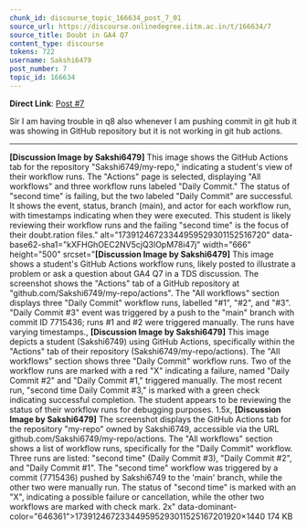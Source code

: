 ```yaml
---
chunk_id: discourse_topic_166634_post_7_01
source_url: https://discourse.onlinedegree.iitm.ac.in/t/166634/7
source_title: Doubt in GA4 Q7
content_type: discourse
tokens: 722
username: Sakshi6479
post_number: 7
topic_id: 166634
---
```


**Direct Link**: [Post #7](https://discourse.onlinedegree.iitm.ac.in/t/166634/7)

Sir I am having trouble in q8 also whenever I am pushing commit in git hub it was showing in GitHub repository but it is not working in git hub actions.

---

**[Discussion Image by Sakshi6479]** This image shows the GitHub Actions tab for the repository "Sakshi6749/my-repo," indicating a student's view of their workflow runs. The "Actions" page is selected, displaying "All workflows" and three workflow runs labeled "Daily Commit." The status of "second time" is failing, but the two labeled "Daily Commit" are successful. It shows the event, status, branch (main), and actor for each workflow run, with timestamps indicating when they were executed. This student is likely reviewing their workflow runs and the failing "second time" is the focus of their doubt.ration files." alt="17391246723344959529301152516720" data-base62-sha1="kXFHGhOEC2NV5cjQ3lOpM78i47j" width="666" height="500" srcset="**[Discussion Image by Sakshi6479]** This image shows a student's GitHub Actions workflow runs, likely posted to illustrate a problem or ask a question about GA4 Q7 in a TDS discussion. The screenshot shows the "Actions" tab of a GitHub repository at "github.com/Sakshi6749/my-repo/actions". The "All workflows" section displays three "Daily Commit" workflow runs, labelled "#1", "#2", and "#3". "Daily Commit #3" event was triggered by a push to the "main" branch with commit ID 7715436; runs #1 and #2 were triggered manually. The runs have varying timestamps., **[Discussion Image by Sakshi6479]** This image depicts a student (Sakshi6749) using GitHub Actions, specifically within the "Actions" tab of their repository (Sakshi6749/my-repo/actions). The "All workflows" section shows three "Daily Commit" workflow runs. Two of the workflow runs are marked with a red "X" indicating a failure, named "Daily Commit #2" and "Daily Commit #1," triggered manually. The most recent run, "second time Daily Commit #3," is marked with a green check indicating successful completion. The student appears to be reviewing the status of their workflow runs for debugging purposes. 1.5x, **[Discussion Image by Sakshi6479]** The screenshot displays the GitHub Actions tab for the repository "my-repo" owned by Sakshi6749, accessible via the URL github.com/Sakshi6749/my-repo/actions. The "All workflows" section shows a list of workflow runs, specifically for the "Daily Commit" workflow. Three runs are listed: "second time" (Daily Commit #3), "Daily Commit #2", and "Daily Commit #1". The "second time" workflow was triggered by a commit (7715436) pushed by Sakshi6749 to the 'main' branch, while the other two were manually run. The status of "second time" is marked with an "X", indicating a possible failure or cancellation, while the other two workflows are marked with check mark. 2x" data-dominant-color="646361">173912467233449595293011525167201920×1440 174 KB
